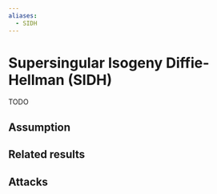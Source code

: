 ```yaml
---
aliases:
  - SIDH
---
```

# Supersingular Isogeny Diffie-Hellman (SIDH)
TODO

## Assumption



## Related results



## Attacks
